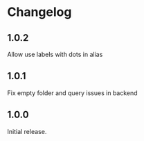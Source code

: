 # Changelog

## 1.0.2

Allow use labels with dots in alias

## 1.0.1

Fix empty folder and query issues in backend

## 1.0.0

Initial release.
